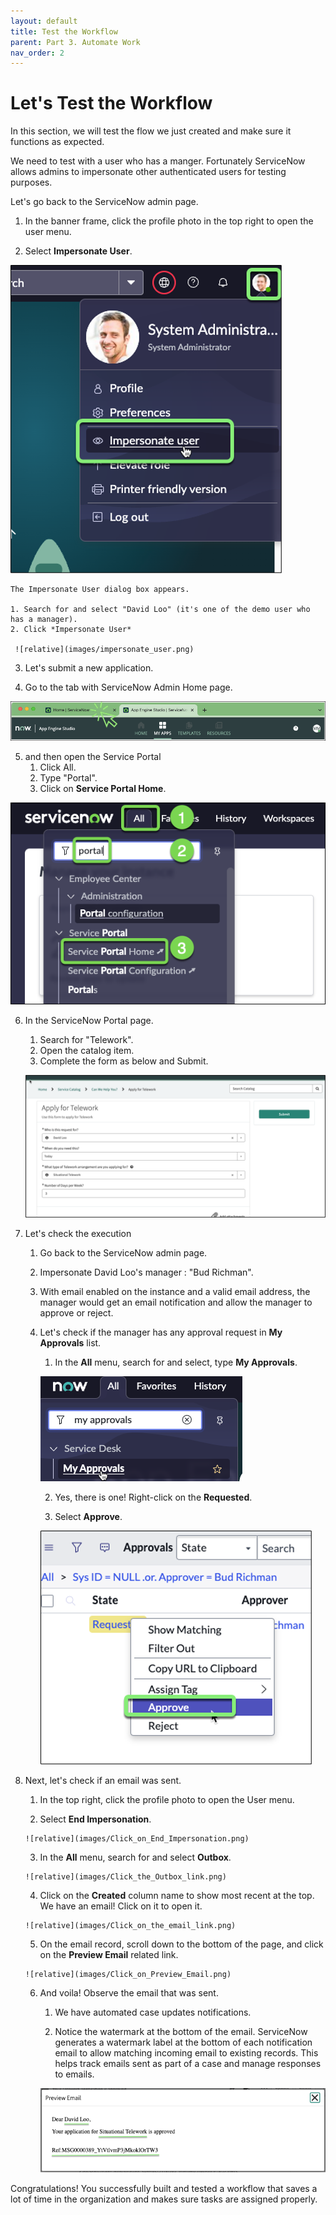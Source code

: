 ```yaml
---
layout: default
title: Test the Workflow
parent: Part 3. Automate Work
nav_order: 2
---
```

# Let's Test the Workflow

In this section, we will test the flow we just created and make sure it functions as expected.

We need to test with a user who has a manger. Fortunately ServiceNow allows admins to impersonate other authenticated users for testing purposes.

Let's go back to the ServiceNow admin page.

1. In the banner frame, click the profile photo in the top right to open the user menu.

2. Select **Impersonate User**.

 ![relative](images/Select_Impersonate_User.png)

    The Impersonate User dialog box appears.

    1. Search for and select "David Loo" (it's one of the demo user who has a manager).
    2. Click *Impersonate User*

     ![relative](images/impersonate_user.png)

3. Let's submit a new application.

4. Go to the tab with ServiceNow Admin Home page.

 ![relative](../go_to_the_Home_tab.png)

5. and then open the Service Portal
    1. Click All.
    2. Type "Portal".
    3. Click on **Service Portal Home**.

 ![relative](../open_portal.png)

6. In the ServiceNow Portal page.
    1. Search for "Telework".
    2. Open the catalog item.
    3. Complete the form as below and Submit.

   ![relative](images/catalog_item_form.png)

7. Let's check the execution

    1. Go back to the ServiceNow admin page.
    2. Impersonate David Loo's manager : "Bud Richman".
    3. With email enabled on the instance and a valid email address, the manager would get an email notification and allow the manager to approve or reject.
    4. Let's check if the manager has any approval request in **My Approvals** list.
        1. In the **All** menu, search for and select, type **My Approvals**.

         ![relative](images/Search_My_Approvals.png)

        2. Yes, there is one! Right-click on the **Requested**.

        3. Select **Approve**.

         ![relative](images/Select_Approve.png)

8. Next, let's check if an email was sent.

      1. In the top right, click the profile photo to open the User menu.

      2. Select  **End Impersonation**.

       ![relative](images/Click_on_End_Impersonation.png)

      3. In the **All** menu, search for and select **Outbox**.

       ![relative](images/Click_the_Outbox_link.png)

      4. Click on the **Created** column name to show most recent at the top. We have an email! Click on it to open it.

       ![relative](images/Click_on_the_email_link.png)

      5. On the email record, scroll down to the bottom of the page, and click on the **Preview Email** related link.

       ![relative](images/Click_on_Preview_Email.png)

      6. And voila! Observe the email that was sent.

          1. We have automated case updates notifications.

          2. Notice the watermark at the bottom of the email. ServiceNow generates a watermark label at the bottom of each notification email to allow matching incoming email to existing records. This helps track emails sent as part of a case and manage responses to emails.

           ![relative](images/Preview_Email_Telework.png)

Congratulations! You successfully built and tested a workflow that saves a lot of time in the organization and makes sure tasks are assigned properly.